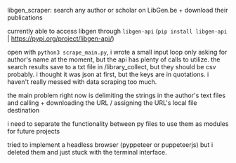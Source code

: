 
libgen_scraper:
search any author or scholar on LibGen.be + download their publications

currently able to access libgen through `libgen-api` (`pip install libgen-api` | https://pypi.org/project/libgen-api/)

open with `python3 scrape_main.py`, i wrote a small input loop only asking for author's name at the moment, but the api has plenty of calls to utilize. the search results save to a txt file in /library_collect, but they should be csv probably. i thought it was json at first, but the keys are in quotations. i haven't really messed with data scraping too much.

the main problem right now is delimiting the strings in the author's text files and calling + downloading the URL / assigning the URL's local file destination

i need to separate the functionality between py files to use them as modules for future projects


tried to implement a headless browser (pyppeteer or puppeteerjs) but i deleted them and just stuck with the terminal interface.
